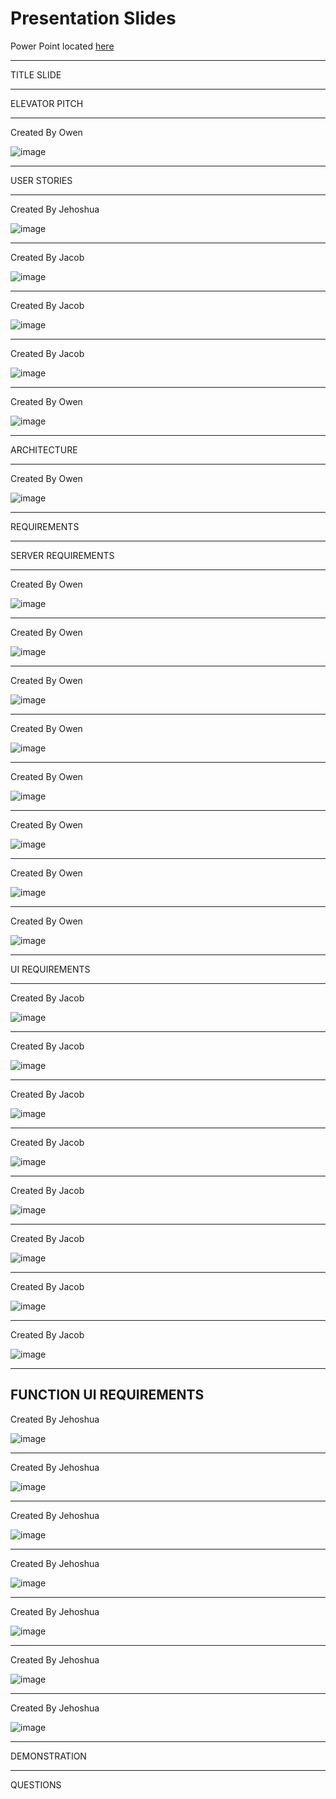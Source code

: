 # Presentation Slides

Power Point located [here](https://raidermailwright-my.sharepoint.com/:p:/g/personal/kemp_56_wright_edu/EfWpL4IxeZFKoJ8XRCVb950Bo4WK8NCn0tBg7O6XTQ2VDw?e=sdZy2S)

---------------------------------------

TITLE SLIDE

---------------------------------------

ELEVATOR PITCH

------------------------------------------
Created By Owen

![image](https://github.com/CEG4110-Team-Jacob/Project/assets/112273919/ea262548-8386-44dc-958d-7567208bb858)

-----------------------------------------

USER STORIES

------------------------------------------
Created By Jehoshua

![image](https://github.com/CEG4110-Team-Jacob/Project/assets/102489053/e8ff7060-4681-447e-b3f8-c7e343154eb6)

------------------------------------
Created By Jacob

![image](../img/UISlide1.PNG)

------------------------------------
Created By Jacob

![image](../img/UISlide2.PNG)

------------------------------------
Created By Jacob

![image](../img/UISlide3.PNG)

------------------------------------
Created By Owen

![image](https://github.com/CEG4110-Team-Jacob/Project/assets/112273919/1ca0fa5c-2374-4251-ad83-e05843a5f487)

------------------------------------

ARCHITECTURE

-------------------------------------
Created By Owen

![image](https://github.com/CEG4110-Team-Jacob/Project/assets/112273919/99e9f01c-1845-434a-bcda-05a9f3300d3e)

-------------------------------------

REQUIREMENTS

-------------------------------------

SERVER REQUIREMENTS

--------------------------------------
Created By Owen

![image](https://github.com/CEG4110-Team-Jacob/Project/assets/112273919/f0d1b041-f757-4034-b604-e32e3bc95d0a)

--------------------------------------
Created By Owen

![image](https://github.com/CEG4110-Team-Jacob/Project/assets/112273919/b8a89656-e67a-4d88-87c7-d2f87587063f)

--------------------------------------
Created By Owen

![image](https://github.com/CEG4110-Team-Jacob/Project/assets/112273919/ca7c0d1e-3bf6-4f07-82ca-ed3f9444db82)

--------------------------------------
Created By Owen

![image](https://github.com/CEG4110-Team-Jacob/Project/assets/112273919/939386f6-00a3-4545-9d39-b07361fcf708)

--------------------------------------
Created By Owen

![image](https://github.com/CEG4110-Team-Jacob/Project/assets/112273919/4fe5ead8-bbc3-4b1d-9771-618bb5c573d3)

--------------------------------------
Created By Owen

![image](https://github.com/CEG4110-Team-Jacob/Project/assets/112273919/37370446-821d-42c8-8f8b-1dd910908860)

--------------------------------------
Created By Owen

![image](https://github.com/CEG4110-Team-Jacob/Project/assets/112273919/469f561d-20e5-4420-bbe8-17c7b6fa6601)

--------------------------------------
Created By Owen

![image](https://github.com/CEG4110-Team-Jacob/Project/assets/112273919/e0e4d251-2399-4cb6-b631-ae200578bf9f)

--------------------------------------

UI REQUIREMENTS

------------------------------------
Created By Jacob

![image](../img/UISlide4.PNG)

------------------------------------
Created By Jacob

![image](../img/UISlide5.PNG)

------------------------------------
Created By Jacob

![image](../img/UISlide6.PNG)

------------------------------------
Created By Jacob

![image](../img/UISlide7.PNG)

------------------------------------
Created By Jacob

![image](../img/UISlide8.PNG)

------------------------------------
Created By Jacob

![image](../img/UISlide9.PNG)

------------------------------------
Created By Jacob

![image](../img/UISlide10.PNG)

------------------------------------
Created By Jacob

![image](../img/UISlide11.PNG)

------------------------------------
FUNCTION UI REQUIREMENTS
------------------------------------
Created By Jehoshua

![image](https://github.com/CEG4110-Team-Jacob/Project/assets/102489053/f605c43e-d24e-4c2d-a3e7-b11d182f4c7b)

--------------------------------------

Created By Jehoshua

![image](https://github.com/CEG4110-Team-Jacob/Project/assets/102489053/7d7f3749-6c7e-49b0-8dd4-ea15c5826aa8)

--------------------------------------
Created By Jehoshua

![image](https://github.com/CEG4110-Team-Jacob/Project/assets/102489053/8161ab28-4d78-4387-a8d8-62f043688073)

--------------------------------------
Created By Jehoshua

![image](https://github.com/CEG4110-Team-Jacob/Project/assets/102489053/3f034b3b-50b4-4482-8813-b356c4d77486)

--------------------------------------
Created By Jehoshua

![image](https://github.com/CEG4110-Team-Jacob/Project/assets/102489053/3493b0d3-7de6-4bc2-93f8-ba41a291b13c)

--------------------------------------
Created By Jehoshua

![image](https://github.com/CEG4110-Team-Jacob/Project/assets/102489053/13e1ea46-7703-47ba-97d6-3331660e48fc)

--------------------------------------
Created By Jehoshua

![image](https://github.com/CEG4110-Team-Jacob/Project/assets/102489053/678a7d71-2dee-469f-9030-20f700b19857)

--------------------------------------
DEMONSTRATION

--------------------------------------

QUESTIONS
